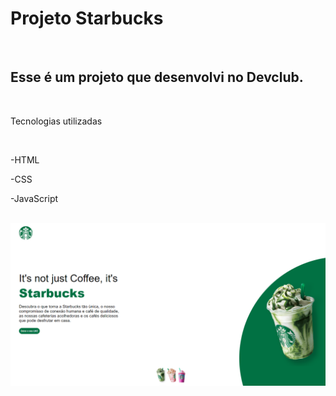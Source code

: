 <h1>Projeto Starbucks</h1>
<br>
<h2>Esse é um projeto que desenvolvi no Devclub.</h2>
<br>
<p>Tecnologias utilizadas</p>
<br>
<p>-HTML</p>
<p>-CSS</p>
<p>-JavaScript</p>
<br>
<img src="https://github.com/BrunoCarOliveira/Starbucks/blob/main/starbucks-img.PNG">
